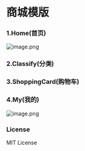 # 商城模版

### 1.Home(首页)
![image.png](http://upload-images.jianshu.io/upload_images/764896-63f48d22b93cb89c.png?imageMogr2/auto-orient/strip%7CimageView2/2/w/250)
### 2.Classify(分类)
### 3.ShoppingCard(购物车)
### 4.My(我的)
![image.png](http://upload-images.jianshu.io/upload_images/764896-8e733a5cc308f932.png?imageMogr2/auto-orient/strip%7CimageView2/2/w/250)


### License
MIT License
